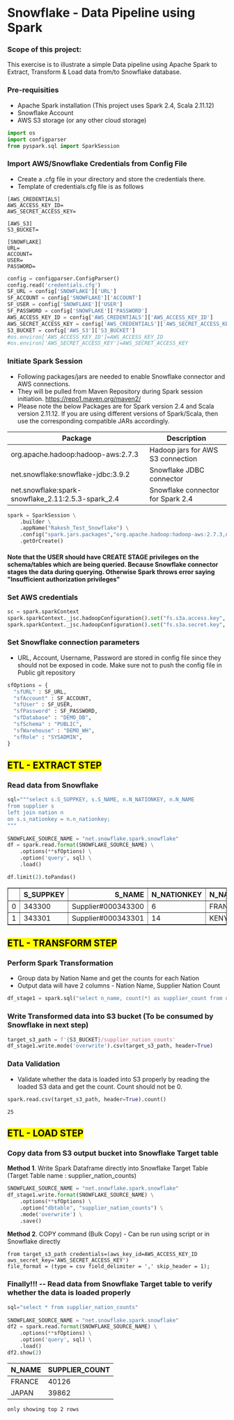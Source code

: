 
# Snowflake - Data Pipeline using Spark

### Scope of this project:
This exercise is to illustrate a simple Data pipeline using Apache Spark to Extract, Transform & Load data from/to Snowflake database.

### Pre-requisities
* Apache Spark installation (This project uses Spark 2.4, Scala 2.11.12)
* Snowflake Account
* AWS S3 storage (or any other cloud storage)


```python
import os
import configparser
from pyspark.sql import SparkSession
```

### Import AWS/Snowflake Credentials from Config File
* Create a .cfg file in your directory and store the credentials there.
* Template of credentials.cfg file is as follows


``` 
[AWS_CREDENTIALS]
AWS_ACCESS_KEY_ID=
AWS_SECRET_ACCESS_KEY=

[AWS_S3]
S3_BUCKET=
    
[SNOWFLAKE]
URL=
ACCOUNT=
USER=
PASSWORD=

```



```python
config = configparser.ConfigParser()
config.read('credentials.cfg')
SF_URL = config['SNOWFLAKE']['URL']
SF_ACCOUNT = config['SNOWFLAKE']['ACCOUNT']
SF_USER = config['SNOWFLAKE']['USER']
SF_PASSWORD = config['SNOWFLAKE']['PASSWORD']
AWS_ACCESS_KEY_ID = config['AWS_CREDENTIALS']['AWS_ACCESS_KEY_ID']
AWS_SECRET_ACCESS_KEY = config['AWS_CREDENTIALS']['AWS_SECRET_ACCESS_KEY']
S3_BUCKET = config['AWS_S3']['S3_BUCKET']
#os.environ['AWS_ACCESS_KEY_ID']=AWS_ACCESS_KEY_ID
#os.environ['AWS_SECRET_ACCESS_KEY']=AWS_SECRET_ACCESS_KEY

```

### Initiate Spark Session

* Following packages/jars are needed to enable Snowflake connector and AWS connections. 
* They will be pulled from Maven Repository during Spark session initiation. https://repo1.maven.org/maven2/
* Please note the below Packages are for Spark version 2.4 and Scala version 2.11.12. If you are using different versions of Spark/Scala, then use the corresponding compatible JARs accordingly.

Package | Description
--------|--------------
org.apache.hadoop:hadoop-aws:2.7.3 | Hadoop jars for AWS S3 connection
net.snowflake:snowflake-jdbc:3.9.2 | Snowflake JDBC connector
net.snowflake:spark-snowflake_2.11:2.5.3-spark_2.4 | Snowflake connector for Spark 2.4


```python
spark = SparkSession \
    .builder \
    .appName("Rakesh_Test_Snowflake") \
    .config("spark.jars.packages","org.apache.hadoop:hadoop-aws:2.7.3,net.snowflake:snowflake-jdbc:3.9.2,net.snowflake:spark-snowflake_2.11:2.5.3-spark_2.4") \
    .getOrCreate()
```

#### Note that the USER should have CREATE STAGE privileges on the schema/tables which are being queried. Because Snowflake connector stages the data during querying. Otherwise Spark throws error saying "Insufficient authorization privileges"

### Set AWS credentials


```python
sc = spark.sparkContext
spark.sparkContext._jsc.hadoopConfiguration().set("fs.s3a.access.key", AWS_ACCESS_KEY_ID)
spark.sparkContext._jsc.hadoopConfiguration().set("fs.s3a.secret.key", AWS_SECRET_ACCESS_KEY)
```

### Set Snowflake connection parameters
* URL, Account, Username, Password are stored in config file since they should not be exposed in code. Make sure not to push the config file in Public git repository


```python
sfOptions = {
  "sfURL" : SF_URL,
  "sfAccount" : SF_ACCOUNT,
  "sfUser" : SF_USER,
  "sfPassword" : SF_PASSWORD,
  "sfDatabase" : "DEMO_DB",
  "sfSchema" : "PUBLIC",
  "sfWarehouse" : "DEMO_WH",
  "sfRole" : "SYSADMIN",
}
```

## <mark>ETL - EXTRACT STEP</mark>

### Read data from Snowflake


```python
sql="""select s.S_SUPPKEY, s.S_NAME, n.N_NATIONKEY, n.N_NAME  
from supplier s 
left join nation n 
on s.s_nationkey = n.n_nationkey;
"""
 
SNOWFLAKE_SOURCE_NAME = "net.snowflake.spark.snowflake"
df = spark.read.format(SNOWFLAKE_SOURCE_NAME) \
    .options(**sfOptions) \
    .option('query', sql) \
    .load()
```


```python
df.limit(2).toPandas()
```




<div>
<style scoped>
    .dataframe tbody tr th:only-of-type {
        vertical-align: middle;
    }

    .dataframe tbody tr th {
        vertical-align: top;
    }

    .dataframe thead th {
        text-align: right;
    }
</style>
<table border="1" class="dataframe">
  <thead>
    <tr style="text-align: right;">
      <th></th>
      <th>S_SUPPKEY</th>
      <th>S_NAME</th>
      <th>N_NATIONKEY</th>
      <th>N_NAME</th>
    </tr>
  </thead>
  <tbody>
    <tr>
      <td>0</td>
      <td>343300</td>
      <td>Supplier#000343300</td>
      <td>6</td>
      <td>FRANCE</td>
    </tr>
    <tr>
      <td>1</td>
      <td>343301</td>
      <td>Supplier#000343301</td>
      <td>14</td>
      <td>KENYA</td>
    </tr>
  </tbody>
</table>
</div>



## <mark>ETL - TRANSFORM STEP</mark>

### Perform Spark Transformation
  * Group data by Nation Name and get the counts for each Nation
  * Output data will have 2 columns - Nation Name, Supplier Nation Count


```python
df_stage1 = spark.sql("select n_name, count(*) as supplier_count from df_view group by 1")
```

### Write Transformed data into S3 bucket (To be consumed by Snowflake in next step)


```python
target_s3_path = f'{S3_BUCKET}/supplier_nation_counts'
df_stage1.write.mode('overwrite').csv(target_s3_path, header=True)
```

### Data Validation
* Validate whether the data is loaded into S3 properly by reading the loaded S3 data and get the count. Count should not be 0.


```python
spark.read.csv(target_s3_path, header=True).count()
```




    25



## <mark>ETL - LOAD STEP</mark>

### Copy data from S3 output bucket into Snowflake Target table

**Method 1**. Write Spark Dataframe directly into Snowflake Target Table (Target Table name :  supplier_nation_counts)


```python
SNOWFLAKE_SOURCE_NAME = "net.snowflake.spark.snowflake"
df_stage1.write.format(SNOWFLAKE_SOURCE_NAME) \
    .options(**sfOptions) \
    .option("dbtable", "supplier_nation_counts") \
    .mode('overwrite') \
    .save()
```

**Method 2**. COPY command (Bulk Copy) - Can be run using script or in Snowflake directly

```copy into supplier_nation_counts
from target_s3_path credentials=(aws_key_id=AWS_ACCESS_KEY_ID aws_secret_key='AWS_SECRET_ACCESS_KEY')
file_format = (type = csv field_delimiter = ',' skip_header = 1);
```

### Finally!!! -- Read data from Snowflake Target table to verify whether the data is loaded properly


```python
sql="select * from supplier_nation_counts"
 
SNOWFLAKE_SOURCE_NAME = "net.snowflake.spark.snowflake"
df2 = spark.read.format(SNOWFLAKE_SOURCE_NAME) \
    .options(**sfOptions) \
    .option('query', sql) \
    .load()
df2.show(2)
```


N_NAME|SUPPLIER_COUNT
------|--------------
FRANCE|         40126
 JAPAN|         39862


    only showing top 2 rows
